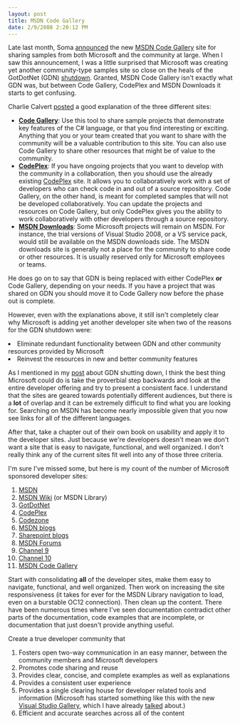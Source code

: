 ```yaml
---
layout: post
title: MSDN Code Gallery
date: 2/9/2008 2:20:12 PM
---
```


Late last month, Soma [announced](http://blogs.msdn.com/somasegar/archive/2008/01/28/msdn-code-gallery-snippets-samples-and-resources.aspx) the new [MSDN Code Gallery](http://code.msdn.microsoft.com/) site for sharing samples from both Microsoft and the community at large. When I saw this announcement, I was a little surprised that Microsoft was creating yet another community-type samples site so close on the heals of the GotDotNet (GDN) [shutdown](http://geekswithblogs.net/sdorman/archive/2007/02/28/107612.aspx). Granted, MSDN Code Gallery isn't exactly what GDN was, but between Code Gallery, CodePlex and MSDN Downloads it starts to get confusing.

Charlie Calvert [posted](http://blogs.msdn.com/charlie/archive/2008/01/28/code-gallery-goes-live-new-site-for-samples.aspx) a good explanation of the three different sites:

*   [**Code Gallery**](http://code.msdn.microsoft.com/): Use this tool to share sample projects that demonstrate key features of the C# language, or that you find interesting or exciting. Anything that you or your team created that you want to share with the community will be a valuable contribution to this site. You can also use Code Gallery to share other resources that might be of value to the community. 
*   [**CodePlex**](http://codeplex.com/): If you have ongoing projects that you want to develop with the community in a collaboration, then you should use the already existing [CodePlex](https://mail.microsoft.com/redir.aspx?C=d6a5d8a1dbf04d328f2085d0216da075&URL=http%3a%2f%2fcodeplex.com%2f) site. It allows you to collaboratively work with a set of developers who can check code in and out of a source repository. Code Gallery, on the other hand, is meant for completed samples that will not be developed collaboratively. You can update the projects and resources on Code Gallery, but only CodePlex gives you the ability to work collaboratively with other developers through a source repository. 
*   **[**MSDN** **Downloads**](http://msdn2.microsoft.com/en-us/downloads/default.aspx)**: Some Microsoft projects will remain on MSDN. For instance, the trial versions of Visual Studio 2008, or a VS service pack, would still be available on the MSDN downloads side. The MSDN downloads site is generally not a place for the community to share code or other resources. It is usually reserved only for Microsoft employees or teams.  

He does go on to say that GDN is being replaced with either CodePlex **or** Code Gallery, depending on your needs. If you have a project that was shared on GDN you should move it to Code Gallery now before the phase out is complete.

However, even with the explanations above, it still isn't completely clear why Microsoft is adding yet another developer site when two of the reasons for the GDN shutdown were:
  <li>Eliminate redundant functionality between GDN and other community resources provided by Microsoft </li>  <li>Reinvest the resources in new and better community features</li>  

As I mentioned in my [post](http://geekswithblogs.net/sdorman/archive/2007/02/28/107612.aspx) about GDN shutting down, I think the best thing Microsoft could do is take the proverbial step backwards and look at the entire developer offering and try to present a consistent face. I understand that the sites are geared towards potentially different audiences, but there is a **lot** of overlap and it can be extremely difficult to find what you are looking for. Searching on MSDN has become nearly impossible given that you now see links for all of the different languages.

After that, take a chapter out of their own book on usability and apply it to the developer sites. Just because we're developers doesn't mean we don't want a site that is easy to navigate, functional, and well organized. I don't really think any of the current sites fit well into any of those three criteria.

I'm sure I've missed some, but here is my count of the number of Microsoft sponsored developer sites:

1.  [MSDN](http://msdn2.microsoft.com/)
2.  [MSDN Wiki](http://msdn2.microsoft.com/library) (or MSDN Library) 
3.  [GotDotNet](http://www.gotdotnet.com/)
4.  [CodePlex](http://www.codeplex.com/)
5.  [Codezone](http://www.codezone.com/)
6.  [MSDN blogs](http://blogs.msdn.com/)
7.  [Sharepoint blogs](http://sharepoint.microsoft.com/blogs/default.aspx)
8.  [MSDN Forums](http://forums.microsoft.com/)
9.  [Channel 9](http://channel9.msdn.com/)
10.  [Channel 10](http://on10.net/)
11.  [MSDN Code Gallery](http://code.msdn.microsoft.com/)  

Start with consolidating **all** of the developer sites, make them easy to navigate, functional, and well organized. Then work on increasing the site responsiveness (it takes for ever for the MSDN Library navigation to load, even on a burstable OC12 connection). Then clean up the content. There have been numerous times where I've seen documentation contradict other parts of the documentation, code examples that are incomplete, or documentation that just doesn't provide anything useful.

Create a true developer community that 

1.  Fosters open two-way communication in an easy manner, between the community members and Microsoft developers 
2.  Promotes code sharing and reuse 
3.  Provides clear, concise, and complete examples as well as explanations 
4.  Provides a consistent user experience 
5.  Provides a single clearing house for developer related tools and information (Microsoft has started something like this with the new [Visual Studio Gallery](http://visualstudiogallery.com/Default.aspx "Visual Studio Gallery"), which I have already [talked](http://geekswithblogs.net/sdorman/archive/2008/02/06/visual-studio-gallery.aspx) about.) 
6.  Efficient and accurate searches across all of the content
